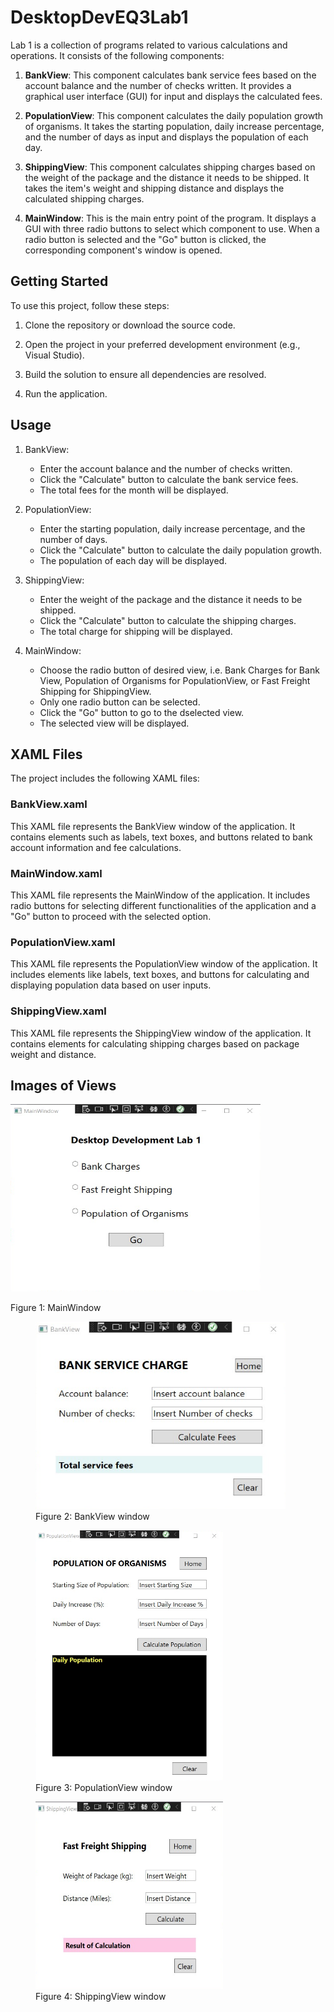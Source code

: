 # DesktopDevEQ3Lab1

Lab 1 is a collection of programs related to various calculations and operations. It consists of the following components:

1. **BankView**: This component calculates bank service fees based on the account balance and the number of checks written. It provides a graphical user interface (GUI) for input and displays the calculated fees.

2. **PopulationView**: This component calculates the daily population growth of organisms. It takes the starting population, daily increase percentage, and the number of days as input and displays the population of each day.

3. **ShippingView**: This component calculates shipping charges based on the weight of the package and the distance it needs to be shipped. It takes the item's weight and shipping distance and displays the calculated shipping charges.

4. **MainWindow**: This is the main entry point of the program. It displays a GUI with three radio buttons to select which component to use. When a radio button is selected and the "Go" button is clicked, the corresponding component's window is opened.

## Getting Started

To use this project, follow these steps:

1. Clone the repository or download the source code.

2. Open the project in your preferred development environment (e.g., Visual Studio).

3. Build the solution to ensure all dependencies are resolved.

4. Run the application.

## Usage

1. BankView:
   - Enter the account balance and the number of checks written.
   - Click the "Calculate" button to calculate the bank service fees.
   - The total fees for the month will be displayed.

2. PopulationView:
   - Enter the starting population, daily increase percentage, and the number of days.
   - Click the "Calculate" button to calculate the daily population growth.
   - The population of each day will be displayed.

3. ShippingView:
   - Enter the weight of the package and the distance it needs to be shipped.
   - Click the "Calculate" button to calculate the shipping charges.
   - The total charge for shipping will be displayed.

4. MainWindow:
   - Choose the radio button of desired view, i.e. Bank Charges for Bank View, Population of Organisms for PopulationView, or Fast Freight Shipping for ShippingView.
   - Only one radio button can be selected.
   - Click the "Go" button to go to the dselected view.
   - The selected view will be displayed.

## XAML Files

The project includes the following XAML files:

### BankView.xaml
This XAML file represents the BankView window of the application. It contains elements such as labels, text boxes, and buttons related to bank account information and fee calculations.

### MainWindow.xaml
This XAML file represents the MainWindow of the application. It includes radio buttons for selecting different functionalities of the application and a "Go" button to proceed with the selected option.

### PopulationView.xaml
This XAML file represents the PopulationView window of the application. It includes elements like labels, text boxes, and buttons for calculating and displaying population data based on user inputs.

### ShippingView.xaml
This XAML file represents the ShippingView window of the application. It contains elements for calculating shipping charges based on package weight and distance.

## Images of Views

<img src="images/MainWindow.png" alt="image" width="400" height="300">
<p>Figure 1: MainWindow</p>


<figure>
<img src="images/BankView.png" alt="image" width="400" height="300">
<figcaption>Figure 2: BankView window</figcaption>
</figure>

<figure>
<img src="images/PopulationView.png" alt="image" width="300" height="400">
<figcaption>Figure 3: PopulationView window</figcaption>
</figure>

<figure>
<img src="images/ShippingView.png" alt="image" width="300" height="300">
<figcaption>Figure 4: ShippingView window</figcaption>
</figure>




